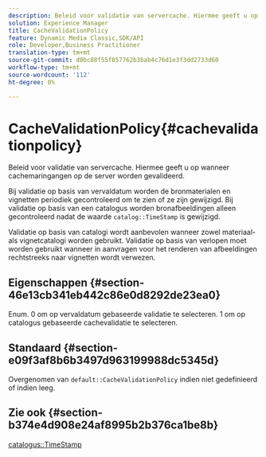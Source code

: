 ```yaml
---
description: Beleid voor validatie van servercache. Hiermee geeft u op wanneer cachemaringangen op de server worden gevalideerd.
solution: Experience Manager
title: CacheValidationPolicy
feature: Dynamic Media Classic,SDK/API
role: Developer,Business Practitioner
translation-type: tm+mt
source-git-commit: d0bc88f55f857762b3bab4c76d1e3f3dd2733d60
workflow-type: tm+mt
source-wordcount: '112'
ht-degree: 0%

---
```



# CacheValidationPolicy{#cachevalidationpolicy}

Beleid voor validatie van servercache. Hiermee geeft u op wanneer cachemaringangen op de server worden gevalideerd.

Bij validatie op basis van vervaldatum worden de bronmaterialen en vignetten periodiek gecontroleerd om te zien of ze zijn gewijzigd. Bij validatie op basis van een catalogus worden bronafbeeldingen alleen gecontroleerd nadat de waarde `catalog::TimeStamp` is gewijzigd.

Validatie op basis van catalogi wordt aanbevolen wanneer zowel materiaal- als vignetcatalogi worden gebruikt. Validatie op basis van verlopen moet worden gebruikt wanneer in aanvragen voor het renderen van afbeeldingen rechtstreeks naar vignetten wordt verwezen.

## Eigenschappen {#section-46e13cb341eb442c86e0d8292de23ea0}

Enum. 0 om op vervaldatum gebaseerde validatie te selecteren. 1 om op catalogus gebaseerde cachevalidatie te selecteren.

## Standaard {#section-e09f3af8b6b3497d963199988dc5345d}

Overgenomen van `default::CacheValidationPolicy` indien niet gedefinieerd of indien leeg.

## Zie ook {#section-b374e4d908e24af8995b2b376ca1be8b}

[catalogus::TimeStamp](../../../../../ir-api/material-cat/image-rendering-api-ref/c-ir-material-catalog/c-ir-material-data-reference/r-ir-timestamp-dataref.md#reference-6daf7973dc4f4b4e9e8165756db7c319)
